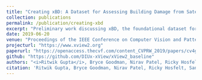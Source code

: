 ```yaml
---
title: "Creating xBD: A Dataset for Assessing Building Damage from Satellite Imagery"
collection: publications
permalink: /publication/creating-xbd
excerpt: "Preliminary work discussing xBD, the foundational dataset for assessing building damage after natural disasters from very-high resolution satellite imagery with over 850,000 annotations across 45,000 square kilometers."
date: 2019-06-20
venue: "Proceedings of the IEEE Conference on Computer Vision and Pattern Recognition (CVPR) Workshops 2019"
projecturl: "https://www.xview2.org"
paperurl: "https://openaccess.thecvf.com/content_CVPRW_2019/papers/cv4gc/Gupta_Creating_xBD_A_Dataset_for_Assessing_Building_Damage_from_Satellite_CVPRW_2019_paper.pdf"
github: "https://github.com/DIUx-xView/xView2_baseline"
authors: "<i>Ritwik Gupta</i>, Bryce Goodman, Nirav Patel, Ricky Hosfelt, Sandra Sajeev, Eric Heim, Jigar Doshi, Keane Lucas, Howie Choset, Matthew Gaston"
citation: 'Ritwik Gupta, Bryce Goodman, Nirav Patel, Ricky Hosfelt, Sandra Sajeev, Eric Heim, Jigar Doshi, Keane Lucas, Howie Choset, and Matthew Gaston. "Creating xBD: A Dataset for Assessing Building Damage from Satellite Imagery." In Proceedings of the IEEE/CVF Conference on Computer Vision and Pattern Recognition Workshops, pp. 10-17. 2019.'
---
```


